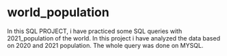 # world_population

In this SQL PROJECT, i have practiced some SQL queries with 2021_population of the world. In this project i have analyzed the data based on 2020 and 2021 population. 
The whole query was done on MYSQL. 
